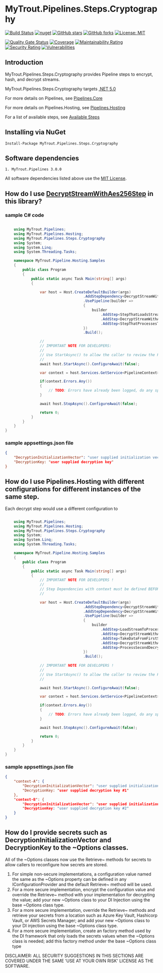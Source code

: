 # MyTrout.Pipelines.Steps.Cryptography

[![Build Status](https://github.com/mytrout/Pipelines/actions/workflows/build-pipelines-steps-io-cryptography.yaml/badge.svg)](https://github.com/mytrout/Pipelines/actions/workflows/build-pipelines-steps-cryptography.yaml)
[![nuget](https://buildstats.info/nuget/MyTrout.Pipelines.Steps.Cryptography?includePreReleases=true)](https://www.nuget.org/packages/MyTrout.Pipelines.Steps.Cryptography/)
[![GitHub stars](https://img.shields.io/github/stars/mytrout/Pipelines.svg)](https://github.com/mytrout/Pipelines/stargazers)
[![GitHub forks](https://img.shields.io/github/forks/mytrout/Pipelines.svg)](https://github.com/mytrout/Pipelines/network)
[![License: MIT](https://img.shields.io/github/license/mytrout/Pipelines.svg)](https://licenses.nuget.org/MIT)

[![Quality Gate Status](https://sonarcloud.io/api/project_badges/measure?project=Pipelines.Steps.Cryptography&metric=alert_status)](https://sonarcloud.io/dashboard?id=Pipelines.Steps.Cryptography)
[![Coverage](https://sonarcloud.io/api/project_badges/measure?project=Pipelines.Steps.Cryptography&metric=coverage)](https://sonarcloud.io/dashboard?id=Pipelines.Steps.Cryptography)
[![Maintainability Rating](https://sonarcloud.io/api/project_badges/measure?project=Pipelines.Steps.Cryptography&metric=sqale_rating)](https://sonarcloud.io/dashboard?id=Pipelines.Steps.Cryptography)
[![Security Rating](https://sonarcloud.io/api/project_badges/measure?project=Pipelines.Steps.Cryptography&metric=security_rating)](https://sonarcloud.io/dashboard?id=Pipelines.Steps.Cryptography)
[![Vulnerabilities](https://sonarcloud.io/api/project_badges/measure?project=Pipelines.Steps.Cryptography&metric=vulnerabilities)](https://sonarcloud.io/dashboard?id=Pipelines.Steps.Cryptography)

## Introduction

MyTrout.Pipelines.Steps.Cryptography provides Pipeline steps to encrypt, hash, and decrypt streams.

MyTrout.Pipelines.Steps.Cryptography targets [.NET 5.0](https://dotnet.microsoft.com/download/dotnet/5.0)

For more details on Pipelines, see [Pipelines.Core](../../Core/README.md)

For more details on Pipelines.Hosting, see [Pipelines.Hosting](../../Hosting/README.md)

For a list of available steps, see [Available Steps](../)

## Installing via NuGet

    Install-Package MyTrout.Pipelines.Steps.Cryptography

## Software dependencies

    1. MyTrout.Pipelines 3.0.0

All software dependencies listed above use the [MIT License](https://licenses.nuget.org/MIT).

## How do I use [DecryptStreamWithAes256Step](./src/DecryptStreamWithAes256Step.cs) in this library?

### sample C# code

```csharp

    using MyTrout.Pipelines;
    using MyTrout.Pipelines.Hosting;
    using MyTrout.Pipelines.Steps.Cryptography
    using System;
    using System.Linq;
    using System.Threading.Tasks;

    namespace MyTrout.Pipeline.Hosting.Samples
    {
        public class Program
        {
            public static async Task Main(string[] args)
            {

                var host = Host.CreateDefaultBuilder(args)
                                    .AddStepDependency<DecryptStreamWithAes256Options>()
                                    .UsePipeline(builder => 
                                    {
                                        builder
                                            .AddStep<StepThatLoadsStream>()
                                            .AddStep<DecryptStreamWithAes256Step>()
                                            .AddStep<StepThatProcessesTheStream>();
                                    })
                                    .Build();

                //
                // IMPORTANT NOTE FOR DEVELOPERS:
                // 
                // Use StartAsync() to allow the caller to review the PipelineContext after execution.
                //
                await host.StartAsync().ConfigureAwait(false);

                var context = host.Services.GetService<PipelineContext>();

                if(context.Errors.Any())
                {
                    // TODO: Errors have already been logged, do any special error processing here.
                }

                await host.StopAsync().ConfigureAwait(false);

                return 0;
            }
        }
    }
}

```
### sample appsettings.json file

```json
{
    "DecryptionInitializationVector": "user supplied initialization vector",
    "DecryptionKey: "user supplied decryption key"
}
```

## How do I use Pipelines.Hosting with different configurations for different instances of the same step.

Each decrypt step would use a different configuration to 

```csharp

    using MyTrout.Pipelines;
    using MyTrout.Pipelines.Hosting;
    using MyTrout.Pipelines.Steps.Cryptography
    using System;
    using System.Linq;
    using System.Threading.Tasks;

    namespace MyTrout.Pipeline.Hosting.Samples
    {
        public class Program
        {
            public static async Task Main(string[] args)
            {
                // IMPORTANT NOTE FOR DEVELOPERS !
                // 
                // Step Dependencies with context must be defined BEFORE UsePipelines() to load the dependencies correctly.
                //

                var host = Host.CreateDefaultBuilder(args)
                                    .AddStepDependency<DecryptStreamWithAes256Options>("context-A")
                                    .AddStepDependency<DecryptStreamWithAes256Options>("context-B")
                                    .UsePipeline(builder => 
                                    {
                                        builder
                                            .AddStep<LoadStreamToProcess>()
                                            .AddStep<DecryptStreamWithAes256Step>("context-A")
                                            .AddStep<TakeDataFromFirstStreamAndCreateANewStream>()
                                            .AddStep<DecryptStreamWithAes256Step>("context-B")
                                            .AddStep<ProcessSecondDecryptedStream>()
                                    })
                                    .Build();
                
                // IMPORTANT NOTE FOR DEVELOPERS !
                // 
                // Use StartAsync() to allow the caller to review the PipelineContext after execution.
                //

                await host.StartAsync().ConfigureAwait(false);

                var context = host.Services.GetService<PipelineContext>();

                if(context.Errors.Any())
                {
                    // TODO: Errors have already been logged, do any special error processing here.
                }

                await host.StopAsync().ConfigureAwait(false);

                return 0;
            }
        }
    }
}
```

### sample appsettings.json file

```json
{
    "context-A": {
        "DecryptionInitializationVector": "user supplied initialization vector #1",
        "DecryptionKey: "user supplied decryption key #1"
    },
    "context-B": {
        "DecryptionInitializationVector": "user supplied initialization vector #2",
        "DecryptionKey: "user supplied decryption key #2"
    }
}
```

## How do I provide secrets such as DecryptionInitializationVector and DecryptionKey to the ~Options classes.

All of the ~Options classes now use the Retrieve~ methods for secrets to allow callers to reconfigure how secrets are stored.

1. For simple non-secure implementations, a configuration value named the same as the ~Options property can be defined in any IConfigurationProvider and the default Retrieve~ method will be used.
2. For a more secure implementation, encrypt the configuration value and override the Retrieve~ method with your implementation for decrypting the value; add your new ~Options class to your DI Injection using the base ~Options class type.
3. For a more secure implementation, override the Retrieve~ methods and retrieve your secrets from a location such as Azure Key Vault, Hashicorp Vault, or AWS Secrets Manager; and add your new ~Options class to your DI injection using the base ~Options class type.
4. For a more secure implementation, create an factory method used by the DI framework that only loads the secrets values when the ~Options class is needed; add this factory method under the base ~Options class type

DISCLAIMER: ALL SECURITY SUGGESTIONS IN THIS SECTIONS ARE COVERED UNDER THE SAME 'USE AT YOUR OWN RISK' LICENSE AS THE SOFTWARE.

